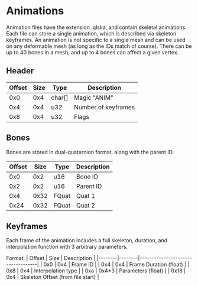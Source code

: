 # Animations

Animation files have the extension .qlska, and contain skeletal animations.
Each file can store a single animation, which is described via skeleton keyframes.
An animation is not specific to a single mesh and can be used on any deformable mesh (as long as the IDs match of course). 
There can be up to 40 bones in a mesh, and up to 4 bones can affect a given vertex. 

## Header

| Offset | Size | Type   | Description         |
|--------|------|--------|---------------------|
| 0x0    | 0x4  | char[] | Magic "ANIM"        |
| 0x4    | 0x4  | u32    | Number of keyframes |
| 0x8    | 0x4  | u32    | Flags               |

## Bones

Bones are stored in dual-quaternion format, along with the parent ID. 

| Offset | Size | Type  | Description |
|--------|------|-------|-------------|
| 0x0    | 0x2  | u16   | Bone ID     |
| 0x2    | 0x2  | u16   | Parent ID   |
| 0x4    | 0x32 | FQuat | Quat 1      |
| 0x24   | 0x32 | FQuat | Quat 2      |

## Keyframes

Each frame of the animation includes a full skeleton, duration, and interpolation function with 3 arbitrary parameters.

Format:
| Offset | Size   | Description                       |
|--------|--------|-----------------------------------|
| 0x0    | 0x4    | Frame ID                          |
| 0x4    | 0x4    | Frame Duration (float)            |
| 0x8    | 0x4    | Interpolation type                |
| 0xa    | 0x4*3  | Parameters (float)                |
| 0x18   | 0x4    | Skeleton Offset (from file start) |